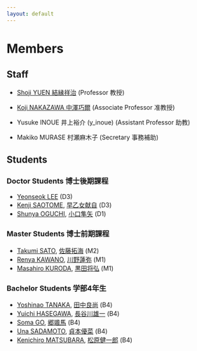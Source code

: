 ```yaml
---
layout: default
---
```

# Members

## <a name="staff"></a>Staff

* [Shoji YUEN 結縁祥治](yuen) (Professor 教授)
* [Koji NAKAZAWA 中澤巧爾](https://knaknak.github.io) (Associate Professor 准教授)
* Yusuke INOUE 井上裕介 (y_inoue) (Assistant Professor 助教)

* Makiko MURASE 村瀬麻木子 (Secretary 事務補助)

## <a name="students"></a>Students

### Doctor Students 博士後期課程

* [Yeonseok LEE](https://sites.google.com/view/free0832/home) (D3)
* [Kenji SAOTOME](student/saotomekenji_en), [早乙女献自](student/saotomekenji) (D3)
* [Shunya OGUCHI](student/oguchi321_en), [小口隼矢](student/oguchi321) (D1)

### Master Students 博士前期課程

* [Takumi SATO](student/sato.takumi_en), [佐藤拓海](student/sato.takumi) (M2)
* [Renya KAWANO](student/kawano_renya_en), [川野蓮弥](student/kawano_renya) (M1)
* [Masahiro KURODA](student/kuroda_masahiro_en), [黒田将弘](student/kuroda_masahiro) (M1)
<!--* Ayumu KAWASAKI 川崎歩武 (B4)-->

### Bachelor Students 学部4年生

* [Yoshinao TANAKA](student/tanaka_yoshinao_en), [田中良尚](student/tanaka_yoshinao) (B4)
* [Yuichi HASEGAWA](student/hasegawa_yuichi_en), [長谷川雄一](student/hasegawa_yuichi) (B4)
* [Soma GO](student/go_soma_en), [郷颯馬](student/go_soma) (B4)
* [Una SADAMOTO](student/sadamoto_una_en), [貞本優菜](student/sadamoto_una) (B4)
* [Kenichiro MATSUBARA](student/matsubara_kenichiro_en), [松原健一郎](student/matsubara_kenichiro) (B4)
<!--[back](./)-->
